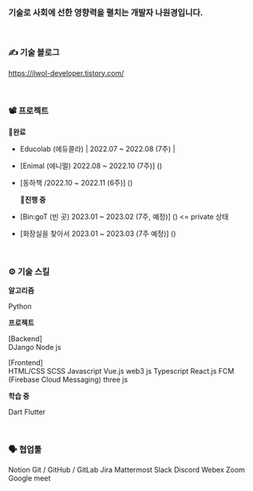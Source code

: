 ### 기술로 사회에 선한 영향력을 펼치는 개발자 나원경입니다.

<br>

### ✍️ 기술 블로그
https://ilwol-developer.tistory.com/

<br>

### 📽️ 프로젝트

  **🏁완료**

- Educolab (에듀콜라) | 2022.07 ~ 2022.08 (7주) | 

- [Enimal (에니멀) 2022.08 ~ 2022.10 (7주)] ()

- [동하책 /2022.10 ~ 2022.11 (6주)] ()


  **🏃진행 중**

- [Bin:goT (빈 곳) 2023.01 ~ 2023.02 (7주, 예정)] () <= private 상태

- [화장실을 찾아서 2023.01 ~ 2023.03 (7주 예정)] ()

<br>

### ⚙️ 기술 스킬

**알고리즘**

Python

**프로젝트**

[Backend] <br>
DJango
Node js

[Frontend] <br>
HTML/CSS
SCSS
Javascript
Vue.js
web3 js
Typescript
React.js
FCM (Firebase Cloud Messaging)
three js

**학습 중**

Dart
Flutter

<br>

### 🗣️ 협업툴
Notion
Git / GitHub / GitLab
Jira
Mattermost
Slack
Discord
Webex
Zoom
Google meet


